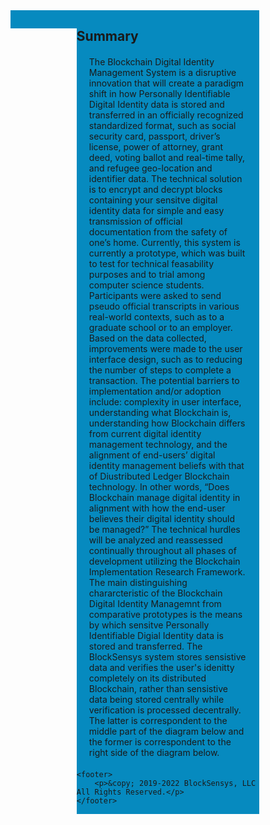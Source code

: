 <html>
	<head>
  	  <meta charset="utf-8">
  		<meta http-equiv="x-ua-compatible" content="ie=edge">
  		<meta name="viewport" content="width=device-width">
		<title>BlockSensys</title>
		<link rel="stylesheet" href="./css/style.css"
	</head>
<body>
	

<head>
    <style>
    {
        box-sizing: border-box;
    }
    /* Set additional styling options for the columns */
    .column {
    float: left;
    }
    .left {
    width: 21%;
    }
    .middle {
    width: 58%;
    }
    .right {
    width: 21%;
    }
    .row:after {
    content: "";
    display: table;
    clear: both;
    }
		p {
  margin: 20px 20px 20px 20px;
}
    </style>
 </head>

 <body>
    <div class="row">
        <div class="column left" style="background-color:#068abf">
            <h2></h2>
            <p>
						</p>
        </div>
        <div class="column middle" style="background-color:#068abf">
            <h2>Summary</h2>
            <p>The Blockchain Digital Identity Management System is a
							disruptive innovation that will create a paradigm shift
							in how Personally Identifiable Digital Identity data is stored
							and transferred in an officially recognized standardized format,
							such as social security card, passport, driver’s license,
	            power of attorney, grant deed, voting ballot and real-time tally, and refugee geo-location and identifier data.
							The technical solution is to encrypt and decrypt
							blocks containing your sensitve digital identity data for simple and easy transmission of
							official documentation from the safety of one’s home. Currently,
							this system is currently a prototype, which was built to test for technical feasability purposes and
							to trial among computer science students. Participants were asked to send pseudo
							official transcripts in various real-world contexts, such as to a
							graduate school or to an employer. Based on the data collected,
							improvements were made to the user interface design, such as to
							reducing the number of steps to complete a transaction. The potential barriers to
							implementation and/or adoption include: complexity in user interface,
							understanding what Blockchain is, understanding how Blockchain differs
							from current digital identity management technology, and the alignment
							of end-users’ digital identity management beliefs with that of Diustributed Ledger Blockchain
							technology. In other words, “Does Blockchain manage digital identity in alignment with how the end-user believes their digital identity should be
							managed?” The technical hurdles will be analyzed and reassessed continually
							throughout all phases of development utilizing the Blockchain Implementation Research Framework. The main distinguishing chararcteristic of the Blockchain Digital
							Identity Managemnt from comparative prototypes is the means by which sensitve Personally Identifiable
							Digial Identity data is stored and transferred. The BlockSensys system stores sensistive data and verifies
							the user's idenitty completely on its distributed Blockchain, rather than sensistive data being stored
							centrally while verification is processed decentrally. The latter is correspondent to the middle part of the diagram below
							and the former is correspondent to the right side of the diagram below.

 </body>

	<footer>
		<p>&copy; 2019-2022 BlockSensys, LLC All Rights Reserved.</p>
	</footer>

</body>
</html>



